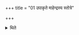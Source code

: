 +++
title = "01 उपाकृते माहेन्द्रस्य स्तोत्रे"

+++

<details><summary>थिते</summary>

1. After the praise-song connected with Māhendra-scoop has been bespoken all the sounds resound.  
</details>
